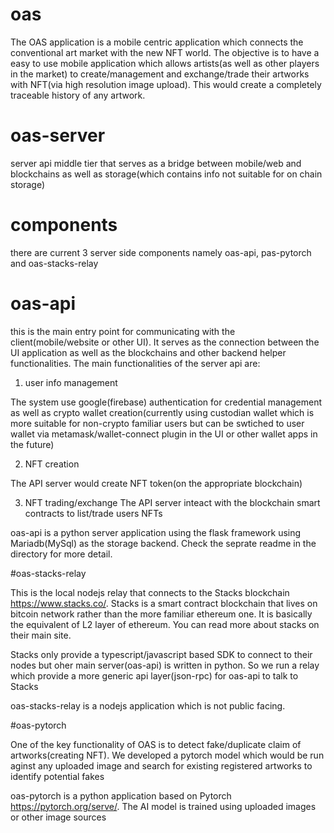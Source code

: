 # oas
The OAS application is a mobile centric application which connects the conventional art market with the new NFT world. The objective is to have a easy to use mobile application which allows artists(as well as other players in the market) to create/management and exchange/trade their artworks with NFT(via high resolution image upload). This would create a completely traceable history of any artwork.
# oas-server
server api middle tier that serves as a bridge between mobile/web and blockchains as well as storage(which contains info not suitable for on chain storage)

# components
there are current 3 server side components namely oas-api, pas-pytorch and oas-stacks-relay

# oas-api
this is the main entry point for communicating with the client(mobile/website or other UI). It serves as the connection between the UI application as well as the blockchains and other backend helper functionalities. The main functionalities of the server api are:

1. user info management

The system use google(firebase) authentication for credential management as well as crypto wallet creation(currently using custodian wallet which is more suitable for non-crypto familiar users but can be swtiched to user wallet via metamask/wallet-connect plugin in the UI or other wallet apps in the future)

2. NFT creation

The API server would create NFT token(on the appropriate blockchain)

3. NFT trading/exchange
The API server inteact with the blockchain smart contracts to list/trade users NFTs

oas-api is a python server application using the flask framework using Mariadb(MySql) as the storage backend. Check the seprate readme in the directory for more detail.

#oas-stacks-relay

This is the local nodejs relay that connects to the Stacks blockchain https://www.stacks.co/. Stacks is a smart contract blockchain that lives on bitcoin network rather than the more familiar ethereum one. It is basically the equivalent of L2 layer of ethereum. You can read more about stacks on their main site.

Stacks only provide a typescript/javascript based SDK to connect to their nodes but oher main server(oas-api) is written in python. So we run a relay which provide a more generic api layer(json-rpc) for oas-api to talk to Stacks 

oas-stacks-relay is a nodejs application which is not public facing.

#oas-pytorch

One of the key functionality of OAS is to detect fake/duplicate claim of artworks(creating NFT). We developed a pytorch model which would be run aginst any uploaded image and search for existing registered artworks to identify potential fakes

oas-pytorch is a python application based on Pytorch https://pytorch.org/serve/. The AI model is trained using uploaded images or other image sources